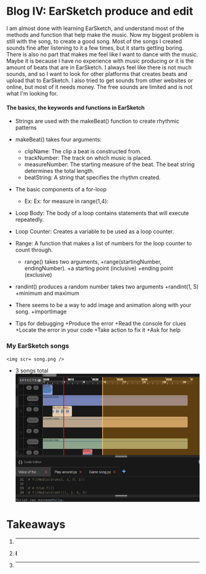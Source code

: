 # Blog IV: EarSketch produce and edit

I am almost done with learning EarSketch, and understand most of the methods and function that help make the music. Now my biggest 
problem is still with the song, to create a good song. Most of the songs I created sounds fine after listening to it a few times, but it 
starts getting boring. There is also no part that makes me feel like I want to dance with the music. Maybe it is because I have no
experience with music producing or it is the amount of beats that are in EarSketch. I always feel like there is not much sounds, and so 
I want to look for other platforms that creates beats and upload that to EarSketch. I also tried to get sounds from other websites
or online, but most of it needs money. The free sounds are limited and is not what I'm looking for.

#### The basics, the keywords and functions in EarSketch
+ Strings are used with the makeBeat() function to create rhythmic patterns

+ makeBeat() takes four arguments:
  + clipName: The clip a beat is constructed from.
  + trackNumber: The track on which music is placed.
  + measureNumber: The starting measure of the beat. The beat string determines the total length.
  + beatString: A string that specifies the rhythm created.
  
+ The basic components of a for-loop
  + Ex: Ex: for measure in range(1,4):
+ Loop Body: The body of a loop contains statements that will execute repeatedly. 
+ Loop Counter: Creates a variable to be used as a loop counter.

+ Range: A function that makes a list of numbers for the loop counter to count through. 
  + range() takes two arguments, 
    +range(startingNumber, endingNumber).
    +a starting point (inclusive)
    +ending point (exclusive)
+ randint() produces a random number takes two arguments
  +randint(1, 5)
  +minimum and maximum

+ There seems to be a way to add image and animation along with your song.
  +importImage
+ Tips for debugging
    +Produce the error
    +Read the console for clues
    +Locate the error in your code
    +Take action to fix it
    +Ask for help
  
### My EarSketch songs
    <img scr= song.png />
+ 3 songs total
    <img src= music.png />

# Takeaways
1. **** 
2. **I** 
3. **** 
